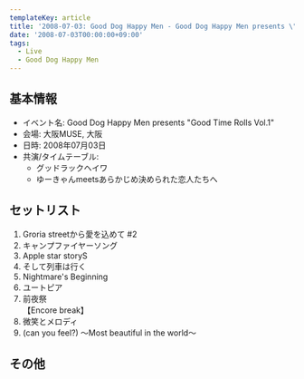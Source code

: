 ```yaml
---
templateKey: article
title: '2008-07-03: Good Dog Happy Men - Good Dog Happy Men presents \"Good Time Rolls Vol.1\" at 大阪MUSE'
date: '2008-07-03T00:00:00+09:00'
tags:
  - Live
  - Good Dog Happy Men
---
```

## 基本情報

* イベント名: Good Dog Happy Men presents "Good Time Rolls Vol.1"
* 会場: 大阪MUSE, 大阪
* 日時: 2008年07月03日
* 共演/タイムテーブル:
  * グッドラックヘイワ
  * ゆーきゃんmeetsあらかじめ決められた恋人たちへ

## セットリスト

1. Groria streetから愛を込めて #2
1. キャンプファイヤーソング
1. Apple star storyS
1. そして列車は行く
1. Nightmare's Beginning
1. ユートピア
1. 前夜祭<br>
   【Encore break】
1. 微笑とメロディ
1. (can you feel?) ～Most beautiful in the world～

## その他

